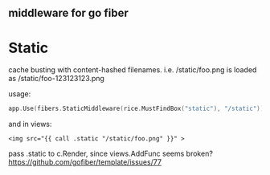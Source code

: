 middleware for go fiber
-----------------------



# Static

cache busting with content-hashed filenames.
i.e. /static/foo.png is loaded as /static/foo-123123123.png

usage:

```go
app.Use(fibers.StaticMiddleware(rice.MustFindBox("static"), "/static"))
```

and in views:


```
<img src="{{ call .static "/static/foo.png" }}" >
```

pass .static to c.Render, since views.AddFunc seems broken?
https://github.com/gofiber/template/issues/77


